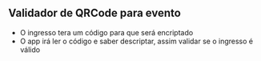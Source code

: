 ## Validador de QRCode para evento

- O ingresso tera um código para que será encriptado
- O app irá ler o código e saber descriptar, assim validar se o ingresso é válido